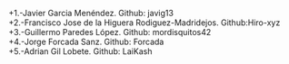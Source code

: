 +1.-Javier Garcia Menéndez. Github: javig13 <br />
 +2.-Francisco Jose de la Higuera Rodiguez-Madridejos.  Github:Hiro-xyz <br />
 +3.-Guillermo Paredes López.  Github: mordisquitos42 <br />
 +4.-Jorge Forcada Sanz. Github: Forcada <br />
 +5.-Adrian Gil Lobete. Github: LaiKash <br />
 

